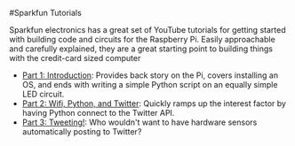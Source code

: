 #Sparkfun Tutorials 

Sparkfun electronics has a great set of YouTube tutorials for getting started with building code and circuits for the Raspberry Pi. Easily approachable and carefully explained, they are a great starting point to building things with the credit-card sized computer

- [Part 1: Introduction](https://www.youtube.com/watch?v=b6h95jNWg1g): Provides back story on the Pi, covers installing an OS, and ends with writing a simple Python script on an equally simple LED circuit.
- [Part 2: Wifi, Python, and Twitter](https://www.youtube.com/watch?v=6HeRyrr4i9k): Quickly ramps up the interest factor by having Python connect to the Twitter API.
- [Part 3: Tweeting!](https://www.youtube.com/watch?v=1tEMRCtXALM): Who wouldn't want to have hardware sensors automatically posting to Twitter?
